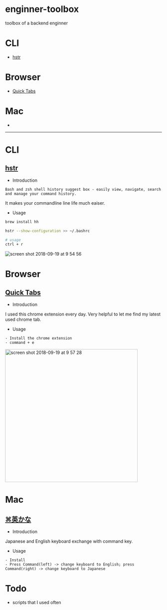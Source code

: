 # enginner-toolbox
toolbox of a backend enginner

# CLI
- [hstr](https://github.com/arthurbryant/enginner-toolbox/blob/master/README.md#hstr)

# Browser
- [Quick Tabs](https://github.com/arthurbryant/enginner-toolbox/blob/master/README.md#quick-tabs)

# Mac
- [ ]()

---
# CLI
## [hstr](https://github.com/dvorka/hstr)
- Introduction

```
Bash and zsh shell history suggest box - easily view, navigate, search and manage your command history. 
```

It makes your commandline line life much eaiser.

- Usage

```sh
brew install hh

hstr --show-configuration >> ~/.bashrc

# usage
ctrl + r
```

![screen shot 2018-09-19 at 9 54 56](https://user-images.githubusercontent.com/853200/45724678-44781400-bbf2-11e8-9cd9-edfb3db14f47.png)


# Browser
## [Quick Tabs](https://chrome.google.com/webstore/detail/quick-tabs/jnjfeinjfmenlddahdjdmgpbokiacbbb)
- Introduction

I used this chrome extension every day. Very helpful to let me find my latest used chrome tab.

- Usage

```
- Install the chrome extension
- command + e
```

<img width="426" alt="screen shot 2018-09-19 at 9 57 28" src="https://user-images.githubusercontent.com/853200/45724728-77baa300-bbf2-11e8-8a73-c416ac876f9d.png">

# Mac

## [⌘英かな](https://ei-kana.appspot.com/)
- Introduction

Japanese and English keyboard exchange with command key.

- Usage

```
- Install
- Press Command(left) -> change keyboard to English; press Command(right) -> change keyboard to Japanese
```

# Todo
- scripts that I used often
